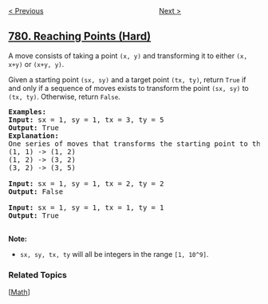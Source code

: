 <!--|This file generated by command(leetcode description); DO NOT EDIT.    |-->
<!--+----------------------------------------------------------------------+-->
<!--|@author    openset <openset.wang@gmail.com>                           |-->
<!--|@link      https://github.com/openset                                 |-->
<!--|@home      https://github.com/openset/leetcode                        |-->
<!--+----------------------------------------------------------------------+-->

[< Previous](../k-th-symbol-in-grammar "K-th Symbol in Grammar")
　　　　　　　　　　　　　　　　
[Next >](../rabbits-in-forest "Rabbits in Forest")

## [780. Reaching Points (Hard)](https://leetcode.com/problems/reaching-points "到达终点")

<p>A move consists of taking a point <code>(x, y)</code> and transforming it to either <code>(x, x+y)</code> or <code>(x+y, y)</code>.</p>

<p>Given a starting point <code>(sx, sy)</code> and a target point <code>(tx, ty)</code>, return <code>True</code> if and only if a sequence of moves exists to transform the point <code>(sx, sy)</code> to <code>(tx, ty)</code>. Otherwise, return <code>False</code>.</p>

<pre>
<strong>Examples:</strong>
<strong>Input:</strong> sx = 1, sy = 1, tx = 3, ty = 5
<strong>Output:</strong> True
<strong>Explanation:</strong>
One series of moves that transforms the starting point to the target is:
(1, 1) -&gt; (1, 2)
(1, 2) -&gt; (3, 2)
(3, 2) -&gt; (3, 5)

<strong>Input:</strong> sx = 1, sy = 1, tx = 2, ty = 2
<strong>Output:</strong> False

<strong>Input:</strong> sx = 1, sy = 1, tx = 1, ty = 1
<strong>Output:</strong> True

</pre>

<p><strong>Note:</strong></p>

<ul>
	<li><code>sx, sy, tx, ty</code> will all be integers in the range <code>[1, 10^9]</code>.</li>
</ul>

### Related Topics
  [[Math](../../tag/math/README.md)]
